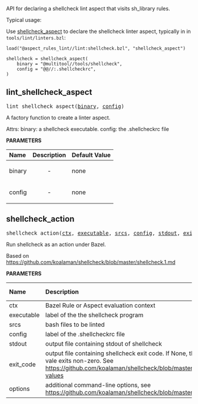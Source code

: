 <!-- Generated with Stardoc: http://skydoc.bazel.build -->

API for declaring a shellcheck lint aspect that visits sh_library rules.

Typical usage:

Use [shellcheck_aspect](#shellcheck_aspect) to declare the shellcheck linter aspect, typically in in `tools/lint/linters.bzl`:

```
load("@aspect_rules_lint//lint:shellcheck.bzl", "shellcheck_aspect")

shellcheck = shellcheck_aspect(
    binary = "@multitool//tools/shellcheck",
    config = "@@//:.shellcheckrc",
)
```


<a id="lint_shellcheck_aspect"></a>

## lint_shellcheck_aspect

<pre>
lint_shellcheck_aspect(<a href="#lint_shellcheck_aspect-binary">binary</a>, <a href="#lint_shellcheck_aspect-config">config</a>)
</pre>

A factory function to create a linter aspect.

Attrs:
    binary: a shellcheck executable.
    config: the .shellcheckrc file

**PARAMETERS**


| Name  | Description | Default Value |
| :------------- | :------------- | :------------- |
| <a id="lint_shellcheck_aspect-binary"></a>binary |  <p align="center"> - </p>   |  none |
| <a id="lint_shellcheck_aspect-config"></a>config |  <p align="center"> - </p>   |  none |


<a id="shellcheck_action"></a>

## shellcheck_action

<pre>
shellcheck_action(<a href="#shellcheck_action-ctx">ctx</a>, <a href="#shellcheck_action-executable">executable</a>, <a href="#shellcheck_action-srcs">srcs</a>, <a href="#shellcheck_action-config">config</a>, <a href="#shellcheck_action-stdout">stdout</a>, <a href="#shellcheck_action-exit_code">exit_code</a>, <a href="#shellcheck_action-options">options</a>)
</pre>

Run shellcheck as an action under Bazel.

Based on https://github.com/koalaman/shellcheck/blob/master/shellcheck.1.md


**PARAMETERS**


| Name  | Description | Default Value |
| :------------- | :------------- | :------------- |
| <a id="shellcheck_action-ctx"></a>ctx |  Bazel Rule or Aspect evaluation context   |  none |
| <a id="shellcheck_action-executable"></a>executable |  label of the the shellcheck program   |  none |
| <a id="shellcheck_action-srcs"></a>srcs |  bash files to be linted   |  none |
| <a id="shellcheck_action-config"></a>config |  label of the .shellcheckrc file   |  none |
| <a id="shellcheck_action-stdout"></a>stdout |  output file containing stdout of shellcheck   |  none |
| <a id="shellcheck_action-exit_code"></a>exit_code |  output file containing shellcheck exit code. If None, then fail the build when vale exits non-zero. See https://github.com/koalaman/shellcheck/blob/master/shellcheck.1.md#return-values   |  <code>None</code> |
| <a id="shellcheck_action-options"></a>options |  additional command-line options, see https://github.com/koalaman/shellcheck/blob/master/shellcheck.hs#L95   |  <code>[]</code> |


